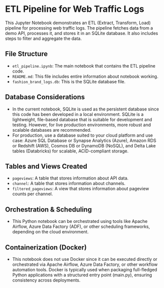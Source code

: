 # ETL Pipeline for Web Traffic Logs

This Jupyter Notebook demonstrates an ETL (Extract, Transform, Load) pipeline for processing web traffic logs. The pipeline fetches data from a demo API, processes it, and stores it in an SQLite database. It also includes steps to filter and aggregate the data.

## File Structure

- `etl_pipeline.ipynb`: The main notebook that contains the ETL pipeline code.
- `README.md`: This file includes entire information about notebook working.
- `fashion_brand_logs.db`: This is the SQLite database file.

## Database Considerations

- In the current notebook, SQLite is used as the persistent database since this code has been developed in a local environment. SQLite is a lightweight, file-based database that is suitable for development and testing. However, for live production environments, more robust and scalable databases are recommended.
-  For production, use a database suited to your cloud platform and use case: Azure SQL Database or Synapse Analytics (Azure), Amazon RDS or Redshift (AWS), Cosmos DB or DynamoDB (NoSQL), and Delta Lake tables (Databricks) for scalable, ACID-compliant storage.


## Tables and Views Created
- `pageviews`: A table that stores information about API data.
- `channel`: A table that stores information about channels.
- `filtered_pageviews`: A view that stores information about pageview counts per channel.

## Orchestration & Scheduling
- This Python notebook can be orchestrated using tools like Apache Airflow, Azure Data Factory (ADF), or other scheduling frameworks, depending on the cloud environment. 

## Containerization (Docker)
- This notebook does not use Docker since it can be executed directly or orchestrated via Apache Airflow, Azure Data Factory, or other workflow automation tools. Docker is typically used when packaging full-fledged Python applications with a structured entry point (main.py), ensuring consistency across deployments.
